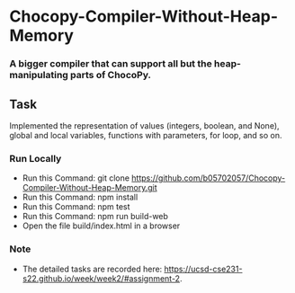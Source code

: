# Chocopy-Compiler-Without-Heap-Memory

### A bigger compiler that can support all but the heap-manipulating parts of ChocoPy.

## Task
Implemented the representation of values (integers, boolean, and None), global and local variables, functions with parameters, for loop, and so on.

### Run Locally
* Run this Command: git clone https://github.com/b05702057/Chocopy-Compiler-Without-Heap-Memory.git
* Run this Command: npm install
* Run this Command: npm test
* Run this Command: npm run build-web
* Open the file build/index.html in a browser

### Note
* The detailed tasks are recorded here: https://ucsd-cse231-s22.github.io/week/week2/#assignment-2.
